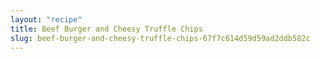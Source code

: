 ```yaml
---
layout: "recipe"
title: Beef Burger and Cheesy Truffle Chips
slug: beef-burger-and-cheesy-truffle-chips-67f7c614d59d59ad2ddb582c
---
```

